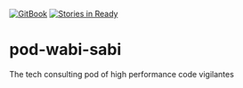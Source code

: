 [![GitBook](https://sm3lir.cloudimage.io/s/width/34/https://www.gitbook.com/assets/images/logo/128.png?v=9.0.4)](https://pod-mahi-wahi.gitbooks.io/living-charter/content/)
[![Stories in Ready](https://badge.waffle.io/enspiral-dev-academy/pod-mahi-wahi.svg?label=ready&title=Ready)](http://waffle.io/enspiral-dev-academy/pod-mahi-wahi)

# pod-wabi-sabi
The tech consulting pod of high performance code vigilantes
